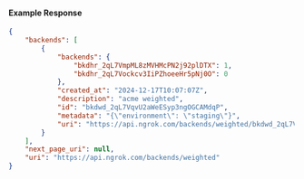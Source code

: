 <!-- Code generated for API Clients. DO NOT EDIT. -->

#### Example Response

```json
{
	"backends": [
		{
			"backends": {
				"bkdhr_2qL7VmpML8zMVHMcPN2j92plDTX": 1,
				"bkdhr_2qL7Vockcv3IiPZhoeeHr5pNj0O": 0
			},
			"created_at": "2024-12-17T10:07:07Z",
			"description": "acme weighted",
			"id": "bkdwd_2qL7VqvU2aWeESyp3ngOGCAMdqP",
			"metadata": "{\"environment\": \"staging\"}",
			"uri": "https://api.ngrok.com/backends/weighted/bkdwd_2qL7VqvU2aWeESyp3ngOGCAMdqP"
		}
	],
	"next_page_uri": null,
	"uri": "https://api.ngrok.com/backends/weighted"
}
```
